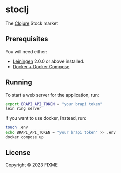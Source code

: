 # stoclj

The [Clojure](https://github.com/clojure/clojure) Stock market

## Prerequisites

You will need either:
- [Leiningen][] 2.0.0 or above installed.
- [Docker + Docker Compose](https://docs.docker.com/get-docker/)

[leiningen]: https://github.com/technomancy/leiningen

## Running

To start a web server for the application, run:

```bash
export BRAPI_API_TOKEN = "your brapi token"
lein ring server
```
If you want to use docker, instead, run:

```bash
touch .env
echo BRAPI_API_TOKEN = "your brapi token" >> .env
docker compose up
```

## License

Copyright © 2023 FIXME
